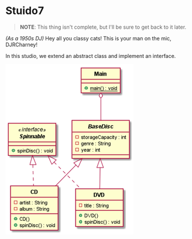 # Stuido7

> **NOTE**: This thing isn't complete, but I'll be sure to get back to it later.

*(As a 1950s DJ)* Hey all you classy cats! This is your man on the mic, DJRCharney!

In this studio, we extend an abstract class and implement an interface.

![](./Studio7.png)
